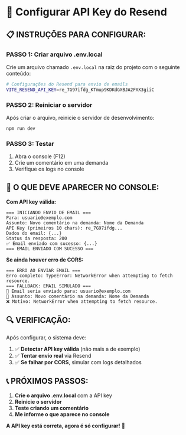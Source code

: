 # 🔑 Configurar API Key do Resend

## 📋 **INSTRUÇÕES PARA CONFIGURAR:**

### **PASSO 1: Criar arquivo .env.local**
Crie um arquivo chamado `.env.local` na raiz do projeto com o seguinte conteúdo:

```bash
# Configurações do Resend para envio de emails
VITE_RESEND_API_KEY=re_7G97ifdg_KTmup9KDKdGXBJA2FXX3giiC
```

### **PASSO 2: Reiniciar o servidor**
Após criar o arquivo, reinicie o servidor de desenvolvimento:

```bash
npm run dev
```

### **PASSO 3: Testar**
1. Abra o console (F12)
2. Crie um comentário em uma demanda
3. Verifique os logs no console

## 🎯 **O QUE DEVE APARECER NO CONSOLE:**

**Com API key válida:**
```
=== INICIANDO ENVIO DE EMAIL ===
Para: usuario@exemplo.com
Assunto: Novo comentário na demanda: Nome da Demanda
API Key (primeiros 10 chars): re_7G97ifdg...
Dados do email: {...}
Status da resposta: 200
✅ Email enviado com sucesso: {...}
=== EMAIL ENVIADO COM SUCESSO ===
```

**Se ainda houver erro de CORS:**
```
=== ERRO AO ENVIAR EMAIL ===
Erro completo: TypeError: NetworkError when attempting to fetch resource.
=== FALLBACK: EMAIL SIMULADO ===
📧 Email seria enviado para: usuario@exemplo.com
📝 Assunto: Novo comentário na demanda: Nome da Demanda
❌ Motivo: NetworkError when attempting to fetch resource.
```

## 🔍 **VERIFICAÇÃO:**

Após configurar, o sistema deve:
1. ✅ **Detectar API key válida** (não mais a de exemplo)
2. ✅ **Tentar envio real** via Resend
3. ✅ **Se falhar por CORS**, simular com logs detalhados

## 📞 **PRÓXIMOS PASSOS:**

1. **Crie o arquivo .env.local** com a API key
2. **Reinicie o servidor**
3. **Teste criando um comentário**
4. **Me informe o que aparece no console**

**A API key está correta, agora é só configurar!** 🚀

